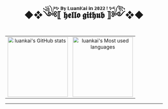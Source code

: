 <h1 align="center">◆❖<ruby>༺⟦ 𝖍𝖊𝖑𝖑𝖔 𝖌𝖎𝖙𝖍𝖚𝖇 ⟧༻<rp>(</rp><rt>꧁༽ཌ✨ 𝔹𝕪 𝕃𝕦𝕒𝕟𝕂𝕒𝕚 𝕚𝕟 𝟚𝟘𝟚𝟚 ! ✨ད༼꧂</rt><rp>)</rp></ruby>❖◆</h1>
<table align="center">
  <tr align="center" style="border: 0px;">
    <td style="border: 0px;"><img style="height: 20vmin;" alt="luankai's GitHub stats" src="https://github-readme-stats.vercel.app/api?username=luankaip&locale=cn&title_color=ddb978&text_color=ff75ab&icon_color=93cefc&border_color=282c34&bg_color=15,575e66,373b40,373b40,282a36,282a36&border_radius=30&custom_title=所有统计数据%20-%20来自%20Luankai%20的%20Github&show_icons=true&line_height=30&count_private=true&include_all_commits=false" /></td>
    <td style="border: 0px;"><img style="height: 20vmin;" alt="luankai's Most used languages" src="https://github-readme-stats.vercel.app/api/top-langs/?username=luankaip&locale=cn&title_color=ddb978&text_color=93cefc&border_color=282c34&bg_color=15,282a36,282a36,373b40,373b40,575e66&border_radius=22&custom_title=最常用语言%20-%20来自%20Luankai%20的%20Github&layout=compact&langs_count=10&card_width=400" /></td>
  </tr>
</table>
<hr />
